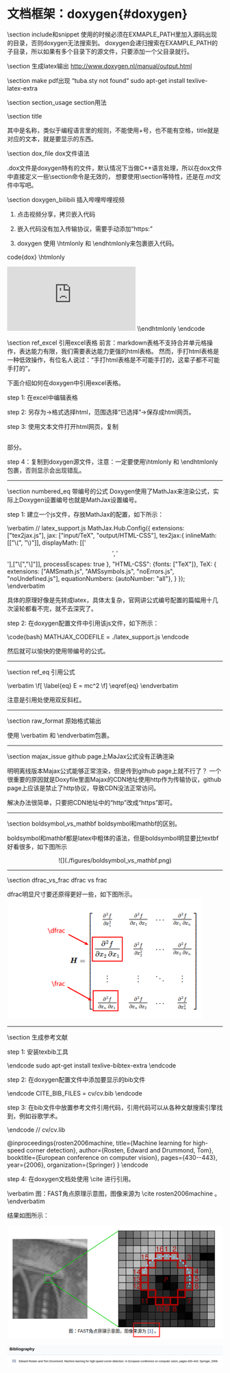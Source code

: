 文档框架：doxygen{#doxygen}
=========================

\section include和snippet
使用的时候必须在EXMAPLE_PATH里加入源码出现的目录，否则doxygen无法搜索到。
doxygen会递归搜索在EXAMPLE_PATH的子目录，所以如果有多个目录下的源文件，只要添加一个父目录就行。

\section 生成latex输出
http://www.doxygen.nl/manual/output.html

\section make pdf出现 “tuba.sty not found“
sudo apt-get install texlive-latex-extra

\section section_usage section用法

\\section <name> title

其中<name>是名称，类似于编程语言里的规则，不能使用+号，也不能有空格，title就是对应的文本，就是要显示的东西。

\section dox_file dox文件语法

.dox文件是doxygen特有的文件，默认情况下当做C++语言处理，所以在dox文件中直接定义一些\\section命令是无效的，
想要使用\\section等特性，还是在.md文件中写吧。

\section doxygen_bilibili 插入哔哩哔哩视频

1. 点击视频分享，拷贝嵌入代码

2. 嵌入代码没有加入传输协议，需要手动添加“https:”

3. doxygen 使用 \\htmlonly 和 \\endhtmlonly来包裹嵌入代码。

code{dox}
\\htmlonly
<iframe src="https://player.bilibili.com/player.html?aid=97804448&bvid=BV1fE411w7ac&cid=166959951&page=1" scrolling="no" border="0" frameborder="no" framespacing="0" allowfullscreen="true"> </iframe>
\\endhtmlonly
\endcode

\section ref_excel 引用excel表格
前言：markdown表格不支持合并单元格操作，表达能力有限，我们需要表达能力更强的html表格。
然而，手打html表格是一种低效操作，有位名人说过：“手打html表格是不可能手打的，这辈子都不可能手打的”。

下面介绍如何在doxygen中引用excel表格。

step 1: 在excel中编辑表格

step 2: 另存为->格式选择html，范围选择“已选择”->保存成html网页。

step 3: 使用文本文件打开html网页，复制<table></table>部分。

step 4：复制到doxygen源文件，注意：一定要使用\\htmlonly 和 \\endhtmlonly包裹，否则显示会出现错乱。

<hr>
\section numbered_eq 带编号的公式
Doxygen使用了MathJax来渲染公式，实际上Doxygen设置编号也就是MathJax设置编号。

step 1: 建立一个js文件，存放MathJax的配置，如下所示：

\verbatim
// latex_support.js
MathJax.Hub.Config({
    extensions: ["tex2jax.js"],
    jax: ["input/TeX", "output/HTML-CSS"],
    tex2jax:{
        inlineMath: [["\\(", "\\)"]],
        displayMath: [['$$','$$'],["\\[","\\]"]],
        processEscapes: true
    },
    "HTML-CSS": {fonts: ["TeX"]},
    TeX: {
        extensions: ["AMSmath.js", "AMSsymbols.js", "noErrors.js", "noUndefined.js"],
        equationNumbers: {autoNumber: "all"},
    }
});
\endverbatim

具体的原理好像是先转成latex，具体太复杂，官网讲公式编号配置的篇幅用十几次滚轮都看不完，就不去深究了。

step 2: 在doxygen配置文件中引用该js文件，如下所示：

\code{bash}
MATHJAX_CODEFILE = ./latex_support.js
\endcode

然后就可以愉快的使用带编号的公式。

<hr>
\section ref_eq 引用公式

\verbatim
    \f[
        \label{eq}
        E = mc^2
    \f]
    \\eqref{eq}
\endverbatim

注意是引用处使用双反斜杠。

<hr>
\section raw_format 原始格式输出

使用 \\verbatim 和 \\endverbatim包裹。

<hr>
\section majax_issue github page上MaJax公式没有正确渲染

明明离线版本Majax公式能够正常渲染，但是传到github page上就不行了？
一个很重要的原因就是Doxyfile里面Majax的CDN地址使用http作为传输协议，github page上应该是禁止了http协议，导致CDN没法正常访问。

解决办法很简单，只要把CDN地址中的“http”改成“https”即可。

<hr>
\section boldsymbol_vs_mathbf boldsymbol和mathbf的区别。

boldsymbol和mathbf都是latex中粗体的语法，但是boldsymbol明显要比textbf好看很多，如下图所示
<center>
![](./figures/boldsymbol_vs_mathbf.png)
</center>

<hr>
\section dfrac_vs_frac dfrac vs frac

dfrac明显尺寸要还原得更好一些，如下图所示。
![](./figures/dfrac_vs_frac.png)

<hr>
\section 生成参考文献

step 1: 安装texbib工具

\endcode
sudo apt-get install texlive-bibtex-extra
\endcode

step 2: 在doxygen配置文件中添加要显示的bib文件

\endcode
CITE_BIB_FILES         = cv/cv.bib
\endcode

step 3: 在bib文件中放置参考文件引用代码，引用代码可以从各种文献搜索引擎找到，例如谷歌学术。

\endcode
// cv/cv.lib

@inproceedings{rosten2006machine,
  title={Machine learning for high-speed corner detection},
  author={Rosten, Edward and Drummond, Tom},
  booktitle={European conference on computer vision},
  pages={430--443},
  year={2006},
  organization={Springer}
}
\endcode

step 4: 在doxygen文档处使用 \\cite 进行引用。

\verbatim
图：FAST角点原理示意图，图像来源为 \cite rosten2006machine 。
\endverbatim

结果如图所示：

![](./figures/doxygen_cite_bib_01.png)

![](./figures/doxygen_cite_bib_02.png)